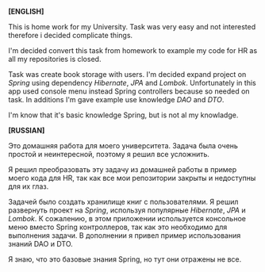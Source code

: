 **[ENGLISH]**

This is home work for my University. Task was very easy and not interested therefore i decided complicate things.

I'm decided convert this task from homework to example my code for HR as all my repositories is closed.

Task was create book storage with users. I'm decided expand project on _Spring_ using dependency _Hibernate_, _JPA_ and _Lombok_. Unfortunately in this app used console menu instead Spring controllers because so needed on task. In additions I'm gave example use knowledge _DAO_ and _DTO_.

I'm know that it's basic knowledge Spring, but is not al my knowladge.

**[RUSSIAN]**

Это домашняя работа для моего университета. Задача была очень простой и неинтересной, поэтому я решил все усложнить.

Я решил преобразовать эту задачу из домашней работы в пример моего кода для HR, так как все мои репозитории закрыты и недоступны для их глаз.

Задачей было создать хранилище книг с пользователями. Я решил развернуть проект на _Spring_, используя популярные _Hibernate_, _JPA_ и _Lombok_. К сожалению, в этом приложении используется консольное меню вместо Spring контроллеров, так как это необходимо для выполнения задачи. В дополнении я привел пример использования знаний DAO и DTO.

Я знаю, что это базовые знания Spring, но тут они отражены не все.